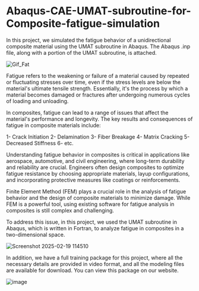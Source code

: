 # Abaqus-CAE-UMAT-subroutine-for-Composite-fatigue-simulation
In this project, we simulated the fatigue behavior of a unidirectional composite material using the UMAT subroutine in Abaqus. The Abaqus .inp file, along with a portion of the UMAT subroutine, is attached. 

![Gif_Fat](https://github.com/user-attachments/assets/037a7d63-7cb9-4131-934b-952fd292e504)

Fatigue refers to the weakening or failure of a material caused by repeated or fluctuating stresses over time, even if the stress levels are below the material's ultimate tensile strength. Essentially, it's the process by which a material becomes damaged or fractures after undergoing numerous cycles of loading and unloading.

In composites, fatigue can lead to a range of issues that affect the material's performance and longevity. The key results and consequences of fatigue in composite materials include:

1- Crack Initiation
2- Delamination
3- Fiber Breakage
4- Matrix Cracking
5- Decreased Stiffness
6- etc.

Understanding fatigue behavior in composites is critical in applications like aerospace, automotive, and civil engineering, where long-term durability and reliability are crucial. Engineers often design composites to optimize fatigue resistance by choosing appropriate materials, layup configurations, and incorporating protective measures like coatings or reinforcements.

Finite Element Method (FEM) plays a crucial role in the analysis of fatigue behavior and the design of composite materials to minimize damage. While FEM is a powerful tool, using existing software for fatigue analysis in composites is still complex and challenging.

To address this issue, in this project, we used the UMAT subroutine in Abaqus, which is written in Fortran, to analyze fatigue in composites in a two-dimensional space.

![Screenshot 2025-02-19 114510](https://github.com/user-attachments/assets/a92106d8-de6d-4108-8cb6-a6d7a6fdaaba)

In addition, we have a full training package for this project, where all the necessary details are provided in video format, and all the modeling files are available for download. You can view this package on our website.

![image](https://github.com/user-attachments/assets/7b4df083-7678-4c83-b7c8-c76f93b845d9)
